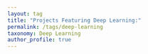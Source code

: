 ```yaml
---
layout: tag
title: "Projects Featuring Deep Learning:"
permalink: /tags/deep-learning
taxonomy: Deep Learning
author_profile: true
---
```

